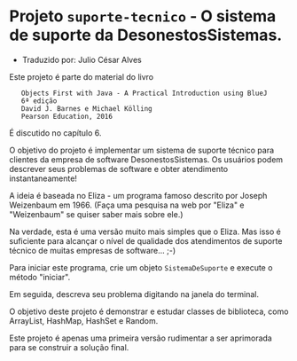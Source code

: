 # Projeto `suporte-tecnico` - O sistema de suporte da DesonestosSistemas.

- Traduzido por: Julio César Alves

Este projeto é parte do material do livro

```
   Objects First with Java - A Practical Introduction using BlueJ
   6ª edição
   David J. Barnes e Michael Kölling
   Pearson Education, 2016
```

É discutido no capítulo 6.

O objetivo do projeto é implementar um sistema de suporte técnico para 
clientes da empresa de software DesonestosSistemas.
Os usuários podem descrever seus problemas de software e obter atendimento
instantaneamente!

A ideia é baseada no Eliza - um programa famoso descrito por Joseph Weizenbaum
em 1966. (Faça uma pesquisa na web por "Eliza" e "Weizenbaum" se quiser saber
mais sobre ele.)

Na verdade, esta é uma versão muito mais simples que o Eliza.
Mas isso é suficiente para alcançar o nível de qualidade dos atendimentos de 
suporte técnico de muitas empresas de software... ;-)

Para iniciar este programa, crie um objeto `SistemaDeSuporte` e execute o método
"iniciar".

Em seguida, descreva seu problema digitando na janela do terminal.

O objetivo deste projeto é demonstrar e estudar classes de biblioteca, como
ArrayList, HashMap, HashSet e Random.

Este projeto é apenas uma primeira versão rudimentar a ser aprimorada para
se construir a solução final.
